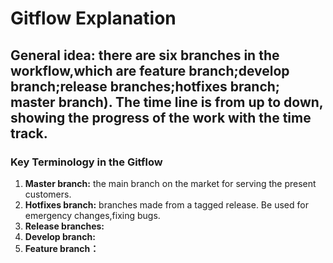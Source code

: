 # Gitflow Explanation
## General idea: there are six branches in the workflow,which are feature branch;develop branch;release branches;hotfixes branch; master branch). The time line is from up to down, showing the progress of the work with the time track.
### **Key Terminology in the Gitflow**
1. **Master branch:** the main branch on the market for serving the present customers. 
1. **Hotfixes branch:**  branches made from a tagged release. Be used for emergency changes,fixing bugs.
1. **Release branches:**
1. **Develop branch:**
1. **Feature branch：**
